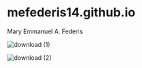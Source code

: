 # mefederis14.github.io
Mary Emmanuel A. Federis

![download (1)](https://github.com/mefederis14/mefederis14.github.io/assets/152252034/089f1e35-1ad1-4e77-b90b-025096b102b8)



![download (2)](https://github.com/mefederis14/mefederis14.github.io/assets/152252034/ef9f2300-3c1a-4be0-8d39-084080a180cc)
